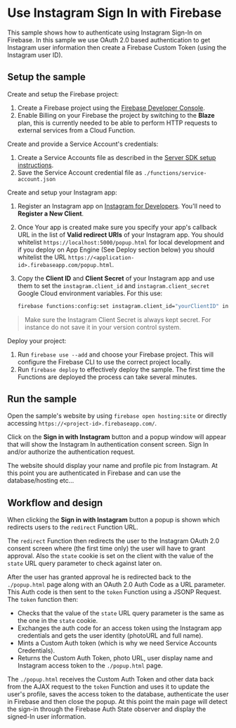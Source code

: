 # Use Instagram Sign In with Firebase

This sample shows how to authenticate using Instagram Sign-In on Firebase. In this sample we use OAuth 2.0 based authentication to get Instagram user information then create a Firebase Custom Token (using the Instagram user ID).


## Setup the sample

Create and setup the Firebase project:
 1. Create a Firebase project using the [Firebase Developer Console](https://console.firebase.google.com).
 1. Enable Billing on your Firebase the project by switching to the **Blaze** plan, this is currently needed to be able to perform HTTP requests to external services from a Cloud Function.

Create and provide a Service Account's credentials:
 1. Create a Service Accounts file as described in the [Server SDK setup instructions](https://firebase.google.com/docs/server/setup#add_firebase_to_your_app).
 1. Save the Service Account credential file as `./functions/service-account.json`

Create and setup your Instagram app:
 1. Register an Instagram app on [Instagram for Developers](https://www.instagram.com/developer/). You'll need to **Register a New Client**.
 1. Once Your app is created make sure you specify your app's callback URL in the list of **Valid redirect URIs** of your Instagram app. You should whitelist `https://localhost:5000/popup.html` for local development and if you deploy on App Engine (See Deploy section below) you should whitelist the URL `https://<application-id>.firebaseapp.com/popup.html`.
 1. Copy the **Client ID** and **Client Secret** of your Instagram app and use them to set the `instagram.client_id` and `instagram.client_secret` Google Cloud environment variables. For this use:

    ```bash
    firebase functions:config:set instagram.client_id="yourClientID" instagram.client_secret="yourClientSecret"
    ```

 > Make sure the Instagram Client Secret is always kept secret. For instance do not save it in your version control system.

Deploy your project:
 1. Run `firebase use --add` and choose your Firebase project. This will configure the Firebase CLI to use the correct project locally.
 1. Run `firebase deploy` to effectively deploy the sample. The first time the Functions are deployed the process can take several minutes.


## Run the sample

Open the sample's website by using `firebase open hosting:site` or directly accessing `https://<project-id>.firebaseapp.com/`.

Click on the **Sign in with Instagram** button and a popup window will appear that will show the Instagram In authentication consent screen. Sign In and/or authorize the authentication request.

The website should display your name and profile pic from Instagram. At this point you are authenticated in Firebase and can use the database/hosting etc...

## Workflow and design

When clicking the **Sign in with Instagram** button a popup is shown which redirects users to the `redirect` Function URL.

The `redirect` Function then redirects the user to the Instagram OAuth 2.0 consent screen where (the first time only) the user will have to grant approval. Also the `state` cookie is set on the client with the value of the `state` URL query parameter to check against later on.

After the user has granted approval he is redirected back to the `./popup.html` page along with an OAuth 2.0 Auth Code as a URL parameter. This Auth code is then sent to the `token` Function using a JSONP Request. The `token` function then:
 - Checks that the value of the `state` URL query parameter is the same as the one in the `state` cookie.
 - Exchanges the auth code for an access token using the Instagram app credentials and gets the user identity (photoURL and full name).
 - Mints a Custom Auth token (which is why we need Service Accounts Credentials).
 - Returns the Custom Auth Token, photo URL, user display name and Instagram access token to the `./popup.html` page.

 The `./popup.html` receives the Custom Auth Token and other data back from the AJAX request to the `token` Function and uses it to update the user's profile, saves the access token to the database, authenticate the user in Firebase and then close the popup.
 At this point the main page will detect the sign-in through the Firebase Auth State observer and display the signed-In user information.
